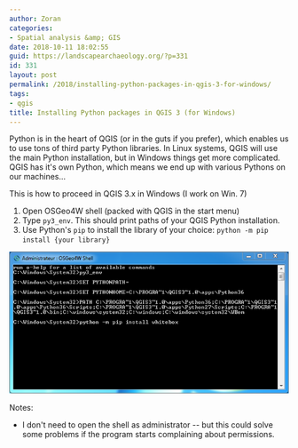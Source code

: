 ```yaml
---
author: Zoran
categories:
- Spatial analysis &amp; GIS
date: 2018-10-11 18:02:55
guid: https://landscapearchaeology.org/?p=331
id: 331
layout: post
permalink: /2018/installing-python-packages-in-qgis-3-for-windows/
tags:
- qgis
title: Installing Python packages in QGIS 3 (for Windows)
---
```


Python is in the heart of QGIS (or in the guts if you prefer), which enables us to use tons of third party Python libraries. In Linux systems, QGIS will use the main Python installation, but in Windows things get more complicated. QGIS has it's own Python, which means we end up with various Pythons on our machines...

This is how to proceed in QGIS 3.x in Windows (I work on Win. 7)
1. Open OSGeo4W shell (packed with QGIS in the start menu)
2. Type ```py3_env```. This should print paths of your QGIS Python installation.
3. Use Python's ```pip``` to install the library of your choice: ```python -m pip install {your library}```

[![](/wp/wp-content/uploads/2018/10/Capture.png)](/wp/wp-content/uploads/2018/10/Capture.png)

Notes:
- I don't need to open the shell as administrator -- but this could solve some problems if the program starts complaining about permissions.